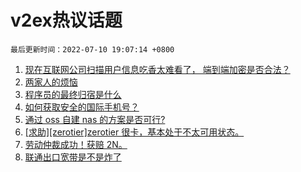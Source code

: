 # v2ex热议话题

`最后更新时间：2022-07-10 19:07:14 +0800`

1. [现在互联网公司扫描用户信息吃香太难看了， 端到端加密是否合法？](https://www.v2ex.com/t/865227)
1. [两家人的烦恼](https://www.v2ex.com/t/865210)
1. [程序员的最终归宿是什么](https://www.v2ex.com/t/865217)
1. [如何获取安全的国际手机号？](https://www.v2ex.com/t/865174)
1. [通过 oss 自建 nas 的方案是否可行?](https://www.v2ex.com/t/865146)
1. [[求助][zerotier]zerotier 很卡，基本处于不太可用状态。](https://www.v2ex.com/t/865188)
1. [劳动仲裁成功！获赔 2N。](https://www.v2ex.com/t/865255)
1. [联通出口宽带是不是炸了](https://www.v2ex.com/t/865173)


